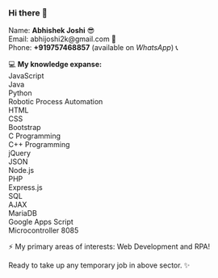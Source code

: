 ### Hi there 👋

<p>Name: <b>Abhishek Joshi</b> &#x1F60E;<br>
Email: abhijoshi2k@gmail.com &#x1F4E7;<br>
Phone: <b>+919757468857</b> (available on <i>WhatsApp</i>) &#x1F4DE;</p>

<p>&#x1F4BB; <b>My knowledge expanse:</b><br>
JavaScript<br>
Java<br>
Python<br>
Robotic Process Automation<br>
HTML<br>
CSS<br>
Bootstrap<br>
C Programming<br>
C++ Programming<br>
jQuery<br>
JSON<br>
Node.js<br>
PHP<br>
Express.js<br>
SQL<br>
AJAX<br>
MariaDB<br>
Google Apps Script<br>
Microcontroller 8085</p>

<p>⚡ My primary areas of interests: Web Development and RPA!</p>

<p>Ready to take up any temporary job in above sector. ✨</p>

<!--
**abhijoshi2k/abhijoshi2k** is a ✨ _special_ ✨ repository because its `README.md` (this file) appears on your GitHub profile.

Here are some ideas to get you started:

- 🔭 I’m currently working on ...
- 🌱 I’m currently learning ...
- 👯 I’m looking to collaborate on ...
- 🤔 I’m looking for help with ...
- 💬 Ask me about ...
- 📫 How to reach me: ...
- 😄 Pronouns: ...
- ⚡ Fun fact: ...
-->

